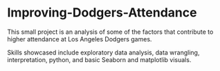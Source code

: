 # Improving-Dodgers-Attendance
This small project is an analysis of some of the factors that contribute to higher attendance at Los Angeles Dodgers games.

Skills showcased include exploratory data analysis, data wrangling, interpretation, python, and basic Seaborn and matplotlib visuals.
